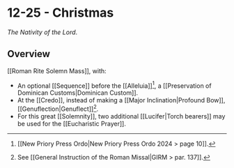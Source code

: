 # 12-25 - Christmas
_The Nativity of the Lord_.
## Overview
[[Roman Rite Solemn Mass]], with:

- An optional [[Sequence]] before the [[Alleluia]][^ordo_sequence], a [[Preservation of Dominican Customs|Dominican Custom]].
- At the [[Credo]], instead of making a [[Major Inclination|Profound Bow]], [[Genuflection|Genuflect]][^credo_inclination].
- For this great [[Solemnity]], two additional [[Lucifer|Torch bearers]] may be used for the [[Eucharistic Prayer]].

[^credo_inclination]: See [[General Instruction of the Roman Missal|GIRM > par. 137]].
[^ordo_sequence]: [[New Priory Press Ordo|New Priory Press Ordo 2024 > page 10]].